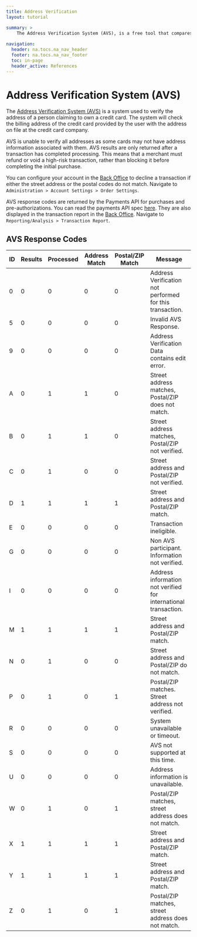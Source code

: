 ```yaml
---
title: Address Verification
layout: tutorial

summary: >
    The Address Verification System (AVS), is a free tool that compares customer-submitted order information against bank databases.
    
navigation:
  header: na.tocs.na_nav_header
  footer: na.tocs.na_nav_footer
  toc: in-page
  header_active: References
---
```



# Address Verification System (AVS)
The [Address Verification System (AVS)][wikipedia-avs] is a system used to verify the address of a person claiming to own a credit card. The system will check the billing address of the credit card provided by the user with the address on file at the credit card company.

AVS is unable to verify all addresses as some cards may not have address information associated with them. AVS results are only returned after a transaction has completed processing. This means that a merchant must refund or void a high-risk transaction, rather than blocking it before completing the initial purchase.

You can configure your account in the [Back Office][back-office] to decline a transaction if either the street address or the postal codes do not match. Navigate to `Administration > Account Settings > Order Settings`.

AVS response codes are returned by the Payments API for purchases and pre-authorizations. You can read the payments API spec [here][beanstream-swagger]. They are also displayed in the transaction report in the [Back Office][back-office]. Navigate to `Reporting/Analysis > Transaction Report`. 

## AVS Response Codes

| ID      | Results  | Processed | Address Match | Postal/ZIP Match      | Message 														   |
| ------- | -------- | --------- | ------------- | --------------------- | --------------------------------------------------------------- |
| 0   	  | 0        | 0		 | 0	    	 | 0			         | Address Verification not performed for this transaction.   	   |
| 5   	  | 0        | 0		 | 0			 | 0			         | Invalid AVS Response. 										   |
| 9   	  | 0        | 0		 | 0			 | 0			         | Address Verification Data contains edit error. 				   |
| A   	  | 0        | 1		 | 1			 | 0			         | Street address matches, Postal/ZIP does not match. 		   	   |
| B   	  | 0        | 1		 | 1		     | 0			         | Street address matches, Postal/ZIP not verified. 			   |
| C   	  | 0        | 1		 | 0			 | 0			         | Street address and Postal/ZIP not verified. 					   |
| D   	  | 1        | 1		 | 1			 | 1			         | Street address and Postal/ZIP match. 						   |
| E   	  | 0        | 0		 | 0			 | 0			         | Transaction ineligible. 										   |
| G   	  | 0        | 0		 | 0			 | 0			         | Non AVS participant. Information not verified. 				   |
| I   	  | 0        | 0		 | 0			 | 0			         | Address information not verified for international transaction. |
| M   	  | 1        | 1		 | 1			 | 1			         | Street address and Postal/ZIP match. 						   |
| N   	  | 0        | 1		 | 0			 | 0			         | Street address and Postal/ZIP do not match. 					   |
| P   	  | 0        | 1		 | 0			 | 1			         | Postal/ZIP matches. Street address not verified. 			   |
| R   	  | 0        | 0		 | 0			 | 0			         | System unavailable or timeout. 								   |
| S   	  | 0        | 0		 | 0			 | 0			         | AVS not supported at this time. 								   |
| U   	  | 0        | 0		 | 0			 | 0			         | Address information is unavailable. 							   |
| W   	  | 0        | 1		 | 0			 | 1			         | Postal/ZIP matches, street address does not match. 			   |
| X   	  | 1        | 1		 | 1			 | 1			         | Street address and Postal/ZIP match. 						   |
| Y   	  | 1        | 1		 | 1			 | 1			         | Street address and Postal/ZIP match. 						   |
| Z   	  | 0        | 1		 | 0			 | 1			         | Postal/ZIP matches, street address does not match. 			   |

[wikipedia-avs]: https://en.wikipedia.org/wiki/Address_Verification_System
[back-office]: https://web.na.bambora.com/admin/sDefault.asp
[beanstream-swagger]: /docs/references/merchant_API/